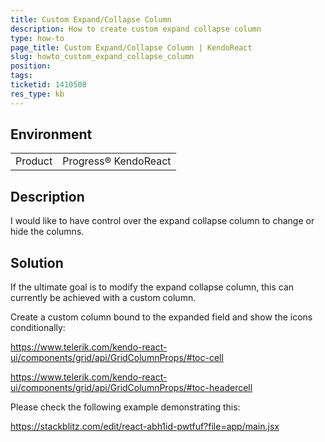 ```yaml
---
title: Custom Expand/Collapse Column
description: How to create custom expand collapse column
type: how-to
page_title: Custom Expand/Collapse Column | KendoReact
slug: howto_custom_expand_collapse_column
position:
tags:
ticketid: 1410508
res_type: kb
---
```


## Environment
<table>
    <tbody>
	    <tr>
	    	<td>Product</td>
	    	<td>Progress® KendoReact</td>
	    </tr>
    </tbody>
</table>


## Description
I would like to have control over the expand collapse column to change or hide the columns.

## Solution
If the ultimate goal is to modify the expand collapse column, this can currently be achieved with a custom column.

Create a custom column bound to the expanded field and show the icons conditionally:

https://www.telerik.com/kendo-react-ui/components/grid/api/GridColumnProps/#toc-cell

https://www.telerik.com/kendo-react-ui/components/grid/api/GridColumnProps/#toc-headercell

Please check the following example demonstrating this:

https://stackblitz.com/edit/react-abh1id-pwtfuf?file=app/main.jsx
